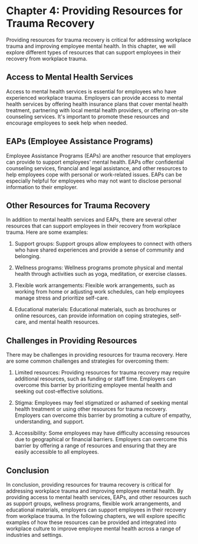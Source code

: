 Chapter 4: Providing Resources for Trauma Recovery
==================================================

Providing resources for trauma recovery is critical for addressing workplace trauma and improving employee mental health. In this chapter, we will explore different types of resources that can support employees in their recovery from workplace trauma.

Access to Mental Health Services
--------------------------------

Access to mental health services is essential for employees who have experienced workplace trauma. Employers can provide access to mental health services by offering health insurance plans that cover mental health treatment, partnering with local mental health providers, or offering on-site counseling services. It's important to promote these resources and encourage employees to seek help when needed.

EAPs (Employee Assistance Programs)
-----------------------------------

Employee Assistance Programs (EAPs) are another resource that employers can provide to support employees' mental health. EAPs offer confidential counseling services, financial and legal assistance, and other resources to help employees cope with personal or work-related issues. EAPs can be especially helpful for employees who may not want to disclose personal information to their employer.

Other Resources for Trauma Recovery
-----------------------------------

In addition to mental health services and EAPs, there are several other resources that can support employees in their recovery from workplace trauma. Here are some examples:

1. Support groups: Support groups allow employees to connect with others who have shared experiences and provide a sense of community and belonging.

2. Wellness programs: Wellness programs promote physical and mental health through activities such as yoga, meditation, or exercise classes.

3. Flexible work arrangements: Flexible work arrangements, such as working from home or adjusting work schedules, can help employees manage stress and prioritize self-care.

4. Educational materials: Educational materials, such as brochures or online resources, can provide information on coping strategies, self-care, and mental health resources.

Challenges in Providing Resources
---------------------------------

There may be challenges in providing resources for trauma recovery. Here are some common challenges and strategies for overcoming them:

1. Limited resources: Providing resources for trauma recovery may require additional resources, such as funding or staff time. Employers can overcome this barrier by prioritizing employee mental health and seeking out cost-effective solutions.

2. Stigma: Employees may feel stigmatized or ashamed of seeking mental health treatment or using other resources for trauma recovery. Employers can overcome this barrier by promoting a culture of empathy, understanding, and support.

3. Accessibility: Some employees may have difficulty accessing resources due to geographical or financial barriers. Employers can overcome this barrier by offering a range of resources and ensuring that they are easily accessible to all employees.

Conclusion
----------

In conclusion, providing resources for trauma recovery is critical for addressing workplace trauma and improving employee mental health. By providing access to mental health services, EAPs, and other resources such as support groups, wellness programs, flexible work arrangements, and educational materials, employers can support employees in their recovery from workplace trauma. In the following chapters, we will explore specific examples of how these resources can be provided and integrated into workplace culture to improve employee mental health across a range of industries and settings.


